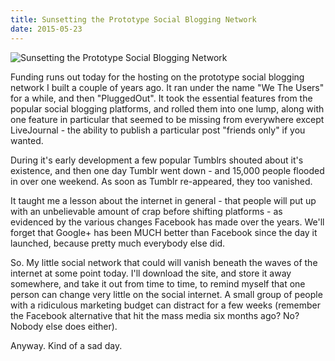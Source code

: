 ```yaml
---
title: Sunsetting the Prototype Social Blogging Network
date: 2015-05-23
---
```


![Sunsetting the Prototype Social Blogging Network](https://source.unsplash.com/7QCBakMyDCE/1600x900)

Funding runs out today for the hosting on the prototype social blogging network I built a couple of years ago. It ran under the name "We The Users" for a while, and then "PluggedOut". It took the essential features from the popular social blogging platforms, and rolled them into one lump, along with one feature in particular that seemed to be missing from everywhere except LiveJournal - the ability to publish a particular post "friends only" if you wanted.

During it's early development a few popular Tumblrs shouted about it's existence, and then one day Tumblr went down - and 15,000 people flooded in over one weekend. As soon as Tumblr re-appeared, they too vanished.

It taught me a lesson about the internet in general - that people will put up with an unbelievable amount of crap before shifting platforms - as evidenced by the various changes Facebook has made over the years. We'll forget that Google+ has been MUCH better than Facebook since the day it launched, because pretty much everybody else did.

So. My little social network that could will vanish beneath the waves of the internet at some point today. I'll download the site, and store it away somewhere, and take it out from time to time, to remind myself that one person can change very little on the social internet. A small group of people with a ridiculous marketing budget can distract for a few weeks (remember the Facebook alternative that hit the mass media six months ago? No? Nobody else does either).

Anyway. Kind of a sad day.